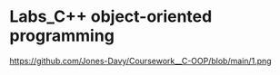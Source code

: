 # Labs_C++ object-oriented programming

https://github.com/Jones-Davy/Coursework__C-OOP/blob/main/1.png
